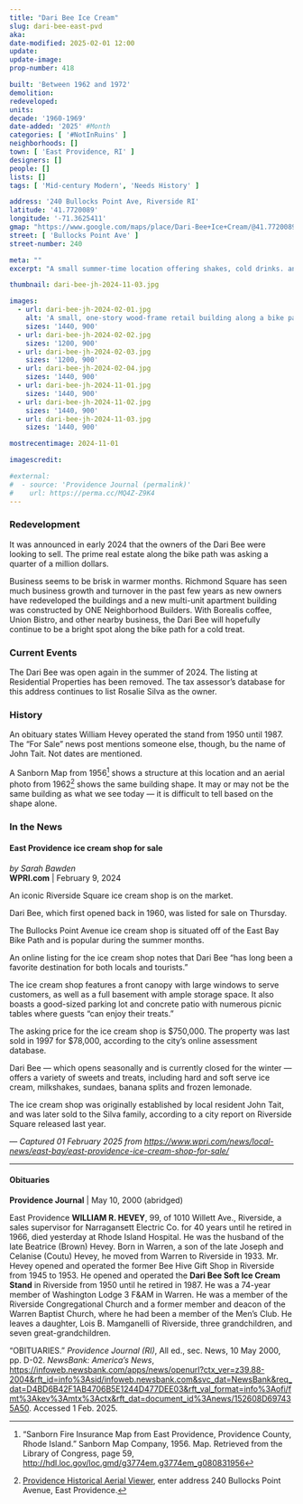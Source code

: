```yaml
---
title: "Dari Bee Ice Cream"
slug: dari-bee-east-pvd
aka:
date-modified: 2025-02-01 12:00
update:
update-image:
prop-number: 418

built: 'Between 1962 and 1972'
demolition:
redeveloped:
units:
decade: '1960-1969'
date-added: '2025' #Month
categories: [ '#NotInRuins' ]
neighborhoods: []
town: [ 'East Providence, RI' ]
designers: []
people: []
lists: []
tags: [ 'Mid-century Modern', 'Needs History' ]

address: '240 Bullocks Point Ave, Riverside RI'
latitude: '41.7720089'
longitude: '-71.3625411'
gmap: "https://www.google.com/maps/place/Dari-Bee+Ice+Cream/@41.7720089,-71.3625411,85m/data=!3m1!1e3!4m6!3m5!1s0x89e4503e30b75243:0x54d4565c91899794!8m2!3d41.7719824!4d-71.3623983!16s%2Fg%2F1tffqc3f?entry=ttu&g_ep=EgoyMDI1MDEyOS4xIKXMDSoJLDEwMjExMjMzSAFQAw%3D%3D"
street: [ 'Bullocks Point Ave' ]
street-number: 240

meta: ""
excerpt: "A small summer-time location offering shakes, cold drinks. and ice cream along the East Bay Bike Path"

thumbnail: dari-bee-jh-2024-11-03.jpg

images:
  - url: dari-bee-jh-2024-02-01.jpg
    alt: 'A small, one-story wood-frame retail building along a bike path and former train track bed. There are wide, flat commercial windows and the roof has a deep overhang on the front and sides. The rear wall is cinder block.'
    sizes: '1440, 900'
  - url: dari-bee-jh-2024-02-02.jpg
    sizes: '1200, 900'
  - url: dari-bee-jh-2024-02-03.jpg
    sizes: '1200, 900'
  - url: dari-bee-jh-2024-02-04.jpg
    sizes: '1440, 900'
  - url: dari-bee-jh-2024-11-01.jpg
    sizes: '1440, 900'
  - url: dari-bee-jh-2024-11-02.jpg
    sizes: '1440, 900'
  - url: dari-bee-jh-2024-11-03.jpg
    sizes: '1440, 900'

mostrecentimage: 2024-11-01

imagescredit:

#external:
#  - source: 'Providence Journal (permalink)'
#    url: https://perma.cc/MQ4Z-Z9K4
---
```


### Redevelopment

It was announced in early 2024 that the owners of the Dari Bee were looking to sell. The prime real estate along the bike path was asking a quarter of a million dollars.

Business seems to be brisk in warmer months. Richmond Square has seen much business growth and turnover in the past few years as new owners have redeveloped the buildings and a new multi-unit apartment building was constructed by ONE Neighborhood Builders. With Borealis coffee, Union Bistro, and other nearby business, the Dari Bee will hopefully continue to be a bright spot along the bike path for a cold treat.


### Current Events

The Dari Bee was open again in the summer of 2024. The listing at Residential Properties has been removed. The tax assessor’s database for this address continues to list Rosalie Silva as the owner.


### History

An obituary states William Hevey operated the stand from 1950 until 1987. The “For Sale” news post mentions someone else, though, bu the name of John Tait. Not dates are mentioned.

A Sanborn Map from 1956[^1] shows a structure at this location and an aerial photo from 1962[^2] shows the same building shape. It may or may not be the same building as what we see today — it is difficult to tell based on the shape alone.

[^1]: “Sanborn Fire Insurance Map from East Providence, Providence County, Rhode Island.” Sanborn Map Company, 1956. Map. Retrieved from the Library of Congress, page 59, http://hdl.loc.gov/loc.gmd/g3774em.g3774em_g080831956

[^2]: [Providence Historical Aerial Viewer](https://pvdgis.maps.arcgis.com/apps/webappviewer/index.html?id=b1b3a4a4c66847a8b767cde26264246e), enter address 240 Bullocks Point Avenue, East Providence.


### In the News

####  East Providence ice cream shop for sale

_by Sarah Bawden_  
**WPRI.com** | February 9, 2024

An iconic Riverside Square ice cream shop is on the market.

Dari Bee, which first opened back in 1960, was listed for sale on Thursday.

The Bullocks Point Avenue ice cream shop is situated off of the East Bay Bike Path and is popular during the summer months.

An online listing for the ice cream shop notes that Dari Bee “has long been a favorite destination for both locals and tourists.”

The ice cream shop features a front canopy with large windows to serve customers, as well as a full basement with ample storage space. It also boasts a good-sized parking lot and concrete patio with numerous picnic tables where guests “can enjoy their treats.”

The asking price for the ice cream shop is $750,000. The property was last sold in 1997 for $78,000, according to the city’s online assessment database.

Dari Bee — which opens seasonally and is currently closed for the winter — offers a variety of sweets and treats, including hard and soft serve ice cream, milkshakes, sundaes, banana splits and frozen lemonade.

The ice cream shop was originally established by local resident John Tait, and was later sold to the Silva family, according to a city report on Riverside Square released last year.

— _Captured 01 February 2025 from https://www.wpri.com/news/local-news/east-bay/east-providence-ice-cream-shop-for-sale/_

***

#### Obituaries

**Providence Journal** | May 10, 2000 (abridged)

East Providence **WILLIAM R. HEVEY**, 99, of 1010 Willett Ave., Riverside, a sales supervisor for Narragansett Electric Co. for 40 years until he retired in 1966, died yesterday at Rhode Island Hospital. He was the husband of the late Beatrice (Brown) Hevey. Born in Warren, a son of the late Joseph and Celanise (Coutu) Hevey, he moved from Warren to Riverside in 1933. Mr. Hevey opened and operated the former Bee Hive Gift Shop in Riverside from 1945 to 1953. He opened and operated the **Dari Bee Soft Ice Cream Stand** in Riverside from 1950 until he retired in 1987. He was a 74-year member of Washington Lodge 3 F&AM in Warren. He was a member of the Riverside Congregational Church and a former member and deacon of the Warren Baptist Church, where he had been a member of the Men’s Club. He leaves a daughter, Lois B. Mamganelli of Riverside, three grandchildren, and seven great-grandchildren.

“OBITUARIES.” <em>Providence Journal (RI)</em>, All ed., sec. News, 10 May 2000, pp. D-02. <em>NewsBank: America’s News</em>, https://infoweb.newsbank.com/apps/news/openurl?ctx_ver=z39.88-2004&rft_id=info%3Asid/infoweb.newsbank.com&svc_dat=NewsBank&req_dat=D4BD6B42F1AB4706B5E1244D477DEE03&rft_val_format=info%3Aofi/fmt%3Akev%3Amtx%3Actx&rft_dat=document_id%3Anews/152608D697435A50. Accessed 1 Feb. 2025.
